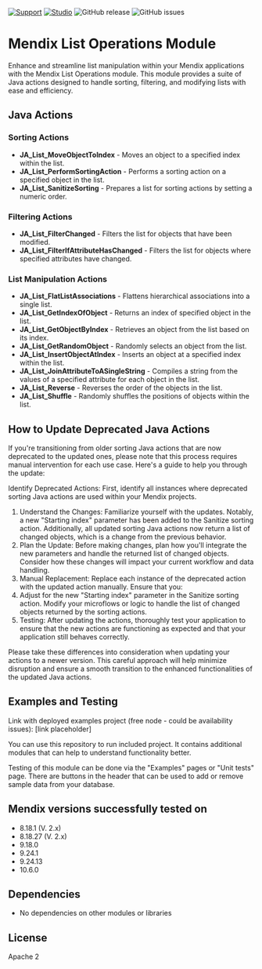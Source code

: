 [![Support](https://img.shields.io/badge/Support-Community%20(no%20active%20support)-orange.svg)](https://docs.mendix.com/appstore/overview/#432-community-supplied-content)
[![Studio](https://img.shields.io/badge/Studio%20version-9.18.0%2B-blue.svg)](https://marketplace.mendix.com/link/studiopro/)
![GitHub release](https://img.shields.io/github/release/mendixlabs/mendix-list-operations-module)
![GitHub issues](https://img.shields.io/github/issues/mendixlabs/mendix-list-operations-module)

# Mendix List Operations Module

Enhance and streamline list manipulation within your Mendix applications with the Mendix List Operations module. This module provides a suite of Java actions designed to handle sorting, filtering, and modifying lists with ease and efficiency.

## Java Actions

### Sorting Actions

- **JA_List_MoveObjectToIndex** - Moves an object to a specified index within the list.
- **JA_List_PerformSortingAction** - Performs a sorting action on a specified object in the list.
- **JA_List_SanitizeSorting** - Prepares a list for sorting actions by setting a numeric order.

### Filtering Actions

- **JA_List_FilterChanged** - Filters the list for objects that have been modified.
- **JA_List_FilterIfAttributeHasChanged** - Filters the list for objects where specified attributes have changed.

### List Manipulation Actions

- **JA_List_FlatListAssociations** - Flattens hierarchical associations into a single list.
- **JA_List_GetIndexOfObject** - Returns an index of specified object in the list.
- **JA_List_GetObjectByIndex** - Retrieves an object from the list based on its index.
- **JA_List_GetRandomObject** - Randomly selects an object from the list.
- **JA_List_InsertObjectAtIndex** - Inserts an object at a specified index within the list.
- **JA_List_JoinAttributeToASingleString** - Compiles a string from the values of a specified attribute for each object in the list.
- **JA_List_Reverse** - Reverses the order of the objects in the list.
- **JA_List_Shuffle** - Randomly shuffles the positions of objects within the list.


## How to Update Deprecated Java Actions

If you're transitioning from older sorting Java actions that are now deprecated to the updated ones, please note that this process requires manual intervention for each use case. Here's a guide to help you through the update:

Identify Deprecated Actions: First, identify all instances where deprecated sorting Java actions are used within your Mendix projects.

1. Understand the Changes: Familiarize yourself with the updates. Notably, a new "Starting index" parameter has been added to the Sanitize sorting action. Additionally, all updated sorting Java actions now return a list of changed objects, which is a change from the previous behavior.
2. Plan the Update: Before making changes, plan how you'll integrate the new parameters and handle the returned list of changed objects. Consider how these changes will impact your current workflow and data handling.
3. Manual Replacement: Replace each instance of the deprecated action with the updated action manually. Ensure that you:
4. Adjust for the new "Starting index" parameter in the Sanitize sorting action.
   Modify your microflows or logic to handle the list of changed objects returned by the sorting actions.
5. Testing: After updating the actions, thoroughly test your application to ensure that the new actions are functioning as expected and that your application still behaves correctly.

Please take these differences into consideration when updating your actions to a newer version. This careful approach will help minimize disruption and ensure a smooth transition to the enhanced functionalities of the updated Java actions.

## Examples and Testing

Link with deployed examples project (free node - could be availability issues):
[link placeholder]

You can use this repository to run included project. It contains additional modules that can help to understand functionality better.

Testing of this module can be done via the "Examples" pages or "Unit tests" page. There are buttons in the header that can be used to add or remove sample data from your database.

## Mendix versions successfully tested on

- 8.18.1 (V. 2.x)
- 8.18.27 (V. 2.x)
- 9.18.0
- 9.24.1
- 9.24.13
- 10.6.0

## Dependencies

- No dependencies on other modules or libraries

## License

Apache 2
